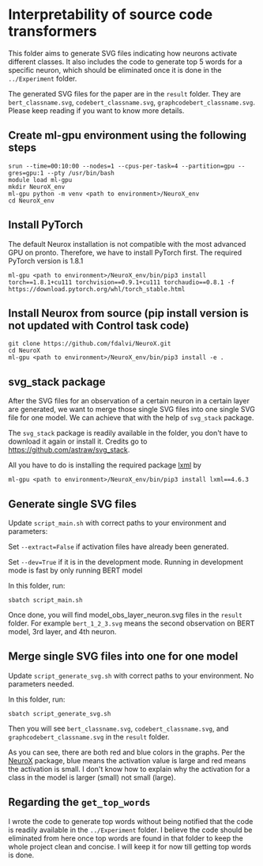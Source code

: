 # Interpretability of source code transformers
This folder aims to generate SVG files indicating how neurons activate different
classes. It also includes the code to generate top 5 words for a specific neuron,
which should be eliminated once it is done in the `../Experiment` folder.

The generated SVG files for the paper are in the `result` folder. They are `bert_classname.svg`,
`codebert_classname.svg`, `graphcodebert_classname.svg`. Please keep reading if
you want to know more details.


## Create ml-gpu environment using the following steps
```
srun --time=00:10:00 --nodes=1 --cpus-per-task=4 --partition=gpu --gres=gpu:1 --pty /usr/bin/bash  
module load ml-gpu  
mkdir NeuroX_env  
ml-gpu python -m venv <path to environment>/NeuroX_env  
cd NeuroX_env
```


## Install PyTorch

The default Neurox installation is not compatible with the most advanced GPU on
pronto. Therefore, we have to install PyTorch first. The required PyTorch version
is 1.8.1
```
ml-gpu <path to environment>/NeuroX_env/bin/pip3 install torch==1.8.1+cu111 torchvision==0.9.1+cu111 torchaudio==0.8.1 -f https://download.pytorch.org/whl/torch_stable.html
```

## Install Neurox from source (pip install version is not updated with Control task code)
```
git clone https://github.com/fdalvi/NeuroX.git  
cd NeuroX
ml-gpu <path to environment>/NeuroX_env/bin/pip3 install -e .  
```

## svg_stack package
After the SVG files for an observation of a certain neuron in a certain layer are
generated, we want to merge those single SVG files into one single SVG file for
one model. We can achieve that with the help of `svg_stack` package.

The `svg_stack` package is readily available in the folder, you don't have to
download it again or install it. Credits go to https://github.com/astraw/svg_stack.

All you have to do is installing the required package [lxml](https://lxml.de/installation.html)
by

```
ml-gpu <path to environment>/NeuroX_env/bin/pip3 install lxml==4.6.3
```


## Generate single SVG files
Update `script_main.sh` with correct paths to your environment and parameters:

Set `--extract=False` if activation files have already been generated.

Set `--dev=True` if it is in the development mode. Running in development mode is fast by only running BERT model

In this folder, run:
```
sbatch script_main.sh
```

Once done, you will find model_obs_layer_neuron.svg files in the `result` folder.
For example `bert_1_2_3.svg` means the second observation on BERT model, 3rd
layer, and 4th neuron.


## Merge single SVG files into one for one model
Update `script_generate_svg.sh` with correct paths to your environment. No parameters
needed.

In this folder, run:
```
sbatch script_generate_svg.sh
```

Then you will see `bert_classname.svg`, `codebert_classname.svg`, and
`graphcodebert_classname.svg` in the `result` folder.

As you can see, there are both red and blue colors in the graphs. Per the [NeuroX](https://neurox.qcri.org/docs/neurox.analysis.html#module-neurox.analysis.visualization) package, blue means the activation value is large
and red means the activation is small. I don't know how to explain why the
activation for a class in the model is larger (small) not small (large).


## Regarding the `get_top_words`
I wrote the code to generate top words without being notified that the code is readily
available in the `../Experiment` folder. I believe the code should be eliminated from here
once top words are found in that folder to keep the whole project clean and concise.
I will keep it for now till getting top words is done.
